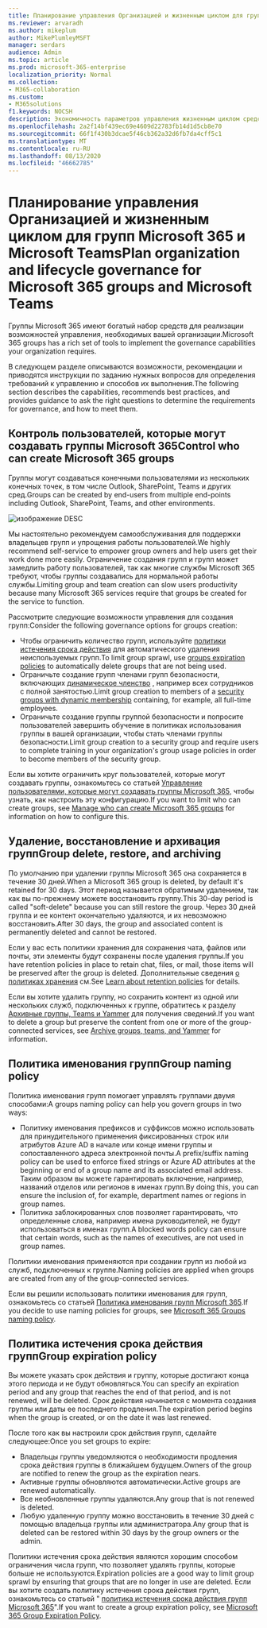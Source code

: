 ```yaml
---
title: Планирование управления Организацией и жизненным циклом для групп Microsoft 365 и Microsoft Teams
ms.reviewer: arvaradh
ms.author: mikeplum
author: MikePlumleyMSFT
manager: serdars
audience: Admin
ms.topic: article
ms.prod: microsoft-365-enterprise
localization_priority: Normal
ms.collection:
- M365-collaboration
ms.custom:
- M365solutions
f1.keywords: NOCSH
description: Экономичность параметров управления жизненным циклом средств для совместной работы в Microsoft 365
ms.openlocfilehash: 2a2f14bf439ec69e4609d22783fb14d1d5cb8e70
ms.sourcegitcommit: 66f1f430b3dcae5f46cb362a32d6fb7da4cff5c1
ms.translationtype: MT
ms.contentlocale: ru-RU
ms.lasthandoff: 08/13/2020
ms.locfileid: "46662785"
---
```

# <a name="plan-organization-and-lifecycle-governance-for-microsoft-365-groups-and-microsoft-teams"></a><span data-ttu-id="4db37-103">Планирование управления Организацией и жизненным циклом для групп Microsoft 365 и Microsoft Teams</span><span class="sxs-lookup"><span data-stu-id="4db37-103">Plan organization and lifecycle governance for Microsoft 365 groups and Microsoft Teams</span></span>

<span data-ttu-id="4db37-104">Группы Microsoft 365 имеют богатый набор средств для реализации возможностей управления, необходимых вашей организации.</span><span class="sxs-lookup"><span data-stu-id="4db37-104">Microsoft 365 groups has a rich set of tools to implement the governance capabilities your organization requires.</span></span> 

<span data-ttu-id="4db37-105">В следующем разделе описываются возможности, рекомендации и приводятся инструкции по заданию нужных вопросов для определения требований к управлению и способов их выполнения.</span><span class="sxs-lookup"><span data-stu-id="4db37-105">The following section describes the capabilities, recommends best practices, and provides guidance to ask the right questions to determine the requirements for governance, and how to meet them.</span></span>

## <a name="control-who-can-create-microsoft-365-groups"></a><span data-ttu-id="4db37-106">Контроль пользователей, которые могут создавать группы Microsoft 365</span><span class="sxs-lookup"><span data-stu-id="4db37-106">Control who can create Microsoft 365 groups</span></span>

<span data-ttu-id="4db37-107">Группы могут создаваться конечными пользователями из нескольких конечных точек, в том числе Outlook, SharePoint, Teams и других сред.</span><span class="sxs-lookup"><span data-stu-id="4db37-107">Groups can be created by end-users from multiple end-points including Outlook, SharePoint, Teams, and other environments.</span></span>

![изображение DESC](../media/04.png)

<span data-ttu-id="4db37-109">Мы настоятельно рекомендуем самообслуживания для поддержки владельцев групп и упрощения работы пользователей.</span><span class="sxs-lookup"><span data-stu-id="4db37-109">We highly recommend self-service to empower group owners and help users get their work done more easily.</span></span> <span data-ttu-id="4db37-110">Ограничение создания групп и групп может замедлить работу пользователей, так как многие службы Microsoft 365 требуют, чтобы группы создавались для нормальной работы службы.</span><span class="sxs-lookup"><span data-stu-id="4db37-110">Limiting group and team creation can slow users productivity because many Microsoft 365 services require that groups be created for the service to function.</span></span>

<span data-ttu-id="4db37-111">Рассмотрите следующие возможности управления для создания групп:</span><span class="sxs-lookup"><span data-stu-id="4db37-111">Consider the following governance options for groups creation:</span></span>

- <span data-ttu-id="4db37-112">Чтобы ограничить количество групп, используйте [политики истечения срока действия](microsoft-365-groups-expiration-policy.md) для автоматического удаления неиспользуемых групп.</span><span class="sxs-lookup"><span data-stu-id="4db37-112">To limit group sprawl, use [groups expiration policies](microsoft-365-groups-expiration-policy.md) to automatically delete groups that are not being used.</span></span>
- <span data-ttu-id="4db37-113">Ограничьте создание групп членами групп безопасности, включающих [динамическое членство](https://docs.microsoft.com/azure/active-directory/users-groups-roles/groups-create-rule) , например всех сотрудников с полной занятостью.</span><span class="sxs-lookup"><span data-stu-id="4db37-113">Limit group creation to members of a [security groups with dynamic membership](https://docs.microsoft.com/azure/active-directory/users-groups-roles/groups-create-rule) containing, for example, all full-time employees.</span></span>
- <span data-ttu-id="4db37-114">Ограничьте создание группы группой безопасности и попросите пользователей завершить обучение в политиках использования группы в вашей организации, чтобы стать членами группы безопасности.</span><span class="sxs-lookup"><span data-stu-id="4db37-114">Limit group creation to a security group and require users to complete training in your organization's group usage policies in order to become members of the security group.</span></span>

<span data-ttu-id="4db37-115">Если вы хотите ограничить круг пользователей, которые могут создавать группы, ознакомьтесь со статьей [Управление пользователями, которые могут создавать группы Microsoft 365,](manage-creation-of-groups.md) чтобы узнать, как настроить эту конфигурацию.</span><span class="sxs-lookup"><span data-stu-id="4db37-115">If you want to limit who can create groups, see [Manage who can create Microsoft 365 groups](manage-creation-of-groups.md) for information on how to configure this.</span></span>

## <a name="group-delete-restore-and-archiving"></a><span data-ttu-id="4db37-116">Удаление, восстановление и архивация групп</span><span class="sxs-lookup"><span data-stu-id="4db37-116">Group delete, restore, and archiving</span></span>

<span data-ttu-id="4db37-117">По умолчанию при удалении группы Microsoft 365 она сохраняется в течение 30 дней.</span><span class="sxs-lookup"><span data-stu-id="4db37-117">When a Microsoft 365 group is deleted, by default it's retained for 30 days.</span></span> <span data-ttu-id="4db37-118">Этот период называется обратимым удалением, так как вы по-прежнему можете восстановить группу.</span><span class="sxs-lookup"><span data-stu-id="4db37-118">This 30-day period is called "soft-delete" because you can still restore the group.</span></span> <span data-ttu-id="4db37-119">Через 30 дней группа и ее контент окончательно удаляются, и их невозможно восстановить.</span><span class="sxs-lookup"><span data-stu-id="4db37-119">After 30 days, the group and associated content is permanently deleted and cannot be restored.</span></span>

<span data-ttu-id="4db37-120">Если у вас есть политики хранения для сохранения чата, файлов или почты, эти элементы будут сохранены после удаления группы.</span><span class="sxs-lookup"><span data-stu-id="4db37-120">If you have retention policies in place to retain chat, files, or mail, those items will be preserved after the group is deleted.</span></span> <span data-ttu-id="4db37-121">Дополнительные сведения [о политиках хранения](https://docs.microsoft.com/microsoft-365/compliance/retention-policies) см.</span><span class="sxs-lookup"><span data-stu-id="4db37-121">See [Learn about retention policies](https://docs.microsoft.com/microsoft-365/compliance/retention-policies) for details.</span></span>

<span data-ttu-id="4db37-122">Если вы хотите удалить группу, но сохранить контент из одной или нескольких служб, подключенных к группе, обратитесь к разделу [Архивные группы, Teams и Yammer](end-life-cycle-groups-teams-sites-yammer.md) для получения сведений.</span><span class="sxs-lookup"><span data-stu-id="4db37-122">If you want to delete a group but preserve the content from one or more of the group-connected services, see [Archive groups, teams, and Yammer](end-life-cycle-groups-teams-sites-yammer.md) for information.</span></span>

## <a name="group-naming-policy"></a><span data-ttu-id="4db37-123">Политика именования групп</span><span class="sxs-lookup"><span data-stu-id="4db37-123">Group naming policy</span></span>

<span data-ttu-id="4db37-124">Политика именования групп помогает управлять группами двумя способами:</span><span class="sxs-lookup"><span data-stu-id="4db37-124">A groups naming policy can help you govern groups in two ways:</span></span>

- <span data-ttu-id="4db37-125">Политику именования префиксов и суффиксов можно использовать для принудительного применения фиксированных строк или атрибутов Azure AD в начале или конце имени группы и сопоставленного адреса электронной почты.</span><span class="sxs-lookup"><span data-stu-id="4db37-125">A prefix/suffix naming policy can be used to enforce fixed strings or Azure AD attributes at the beginning or end of a group name and its associated email address.</span></span> <span data-ttu-id="4db37-126">Таким образом вы можете гарантировать включение, например, названий отделов или регионов в именах групп.</span><span class="sxs-lookup"><span data-stu-id="4db37-126">By doing this, you can ensure the inclusion of, for example, department names or regions in group names.</span></span>
- <span data-ttu-id="4db37-127">Политика заблокированных слов позволяет гарантировать, что определенные слова, например имена руководителей, не будут использоваться в именах групп.</span><span class="sxs-lookup"><span data-stu-id="4db37-127">A blocked words policy can ensure that certain words, such as the names of executives, are not used in group names.</span></span>

<span data-ttu-id="4db37-128">Политики именования применяются при создании групп из любой из служб, подключенных к группе.</span><span class="sxs-lookup"><span data-stu-id="4db37-128">Naming policies are applied when groups are created from any of the group-connected services.</span></span>

<span data-ttu-id="4db37-129">Если вы решили использовать политики именования для групп, ознакомьтесь со статьей [Политика именования групп Microsoft 365](groups-naming-policy.md).</span><span class="sxs-lookup"><span data-stu-id="4db37-129">If you decide to use naming policies for groups, see [Microsoft 365 Groups naming policy](groups-naming-policy.md).</span></span>

## <a name="group-expiration-policy"></a><span data-ttu-id="4db37-130">Политика истечения срока действия групп</span><span class="sxs-lookup"><span data-stu-id="4db37-130">Group expiration policy</span></span>

<span data-ttu-id="4db37-131">Вы можете указать срок действия и группу, которые достигают конца этого периода и не будут обновляться.</span><span class="sxs-lookup"><span data-stu-id="4db37-131">You can specify an expiration period and any group that reaches the end of that period, and is not renewed, will be deleted.</span></span> <span data-ttu-id="4db37-132">Срок действия начинается с момента создания группы или даты ее последнего продления.</span><span class="sxs-lookup"><span data-stu-id="4db37-132">The expiration period begins when the group is created, or on the date it was last renewed.</span></span>

<span data-ttu-id="4db37-133">После того как вы настроили срок действия групп, сделайте следующее:</span><span class="sxs-lookup"><span data-stu-id="4db37-133">Once you set groups to expire:</span></span>
- <span data-ttu-id="4db37-134">Владельцы группы уведомляются о необходимости продления срока действия группы в ближайшем будущем.</span><span class="sxs-lookup"><span data-stu-id="4db37-134">Owners of the group are notified to renew the group as the expiration nears.</span></span>
- <span data-ttu-id="4db37-135">Активные группы обновляются автоматически.</span><span class="sxs-lookup"><span data-stu-id="4db37-135">Active groups are renewed automatically.</span></span>
- <span data-ttu-id="4db37-136">Все необновленные группы удаляются.</span><span class="sxs-lookup"><span data-stu-id="4db37-136">Any group that is not renewed is deleted.</span></span>
- <span data-ttu-id="4db37-137">Любую удаленную группу можно восстановить в течение 30 дней с помощью владельца группы или администратора.</span><span class="sxs-lookup"><span data-stu-id="4db37-137">Any group that is deleted can be restored within 30 days by the group owners or the admin.</span></span>

<span data-ttu-id="4db37-138">Политики истечения срока действия являются хорошим способом ограничения числа групп, что позволяет удалять группы, которые больше не используются.</span><span class="sxs-lookup"><span data-stu-id="4db37-138">Expiration policies are a good way to limit group sprawl by ensuring that groups that are no longer in use are deleted.</span></span> <span data-ttu-id="4db37-139">Если вы хотите создать политику истечения срока действия групп, ознакомьтесь со статьей " [политика истечения срока действия групп Microsoft 365](microsoft-365-groups-expiration-policy.md)".</span><span class="sxs-lookup"><span data-stu-id="4db37-139">If you want to create a group expiration policy, see [Microsoft 365 Group Expiration Policy](microsoft-365-groups-expiration-policy.md).</span></span>
